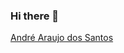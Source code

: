 ### Hi there 👋

<!--
**AndreSantos00/andresantos00** is a ✨ _special_ ✨ repository because its `README.md` (this file) appears on your GitHub profile.

Here are some ideas to get you started:

- 🔭 I’m currently working on ...
- 🌱 I’m currently learning ...
- 👯 I’m looking to collaborate on ...
- 🤔 I’m looking for help with ...
- 💬 Ask me about ...
- 📫 How to reach me: ...
- 😄 Pronouns: ...
- ⚡ Fun fact: ...
-->
<script src="https://platform.linkedin.com/badges/js/profile.js" async defer type="text/javascript"></script>
<div class="badge-base LI-profile-badge" data-locale="pt_BR" data-size="medium" data-theme="dark" data-type="VERTICAL" data-vanity="andre-santos00" data-version="v1"><a class="badge-base__link LI-simple-link" href="https://br.linkedin.com/in/andre-santos00?trk=profile-badge">André Araujo dos Santos</a></div>
